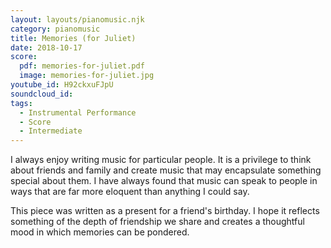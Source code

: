 ```yaml
---
layout: layouts/pianomusic.njk
category: pianomusic
title: Memories (for Juliet)
date: 2018-10-17
score:
  pdf: memories-for-juliet.pdf
  image: memories-for-juliet.jpg
youtube_id: H92ckxuFJpU
soundcloud_id:
tags:
  - Instrumental Performance
  - Score
  - Intermediate
---
```


I always enjoy writing music for particular people. It is a privilege to think about friends and family and create music that may encapsulate something special about them. I have always found that music can speak to people in ways that are far more eloquent than anything I could say.

This piece was written as a present for a friend's birthday. I hope it reflects something of the depth of friendship we share and creates a thoughtful mood in which memories can be pondered.
